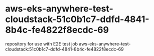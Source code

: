 # aws-eks-anywhere-test-cloudstack-51c0b1c7-ddfd-4841-8b4c-fe4822f8ecdc-69
repository for use with E2E test job aws-eks-anywhere-test-cloudstack:51c0b1c7-ddfd-4841-8b4c-fe4822f8ecdc-69
